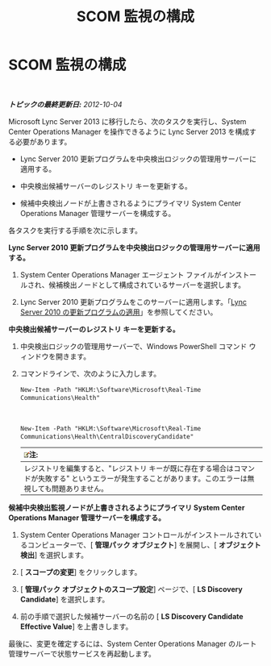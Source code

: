 ﻿---
title: SCOM 監視の構成
TOCTitle: SCOM 監視の構成
ms:assetid: 4003d225-2a33-448c-abd9-571750661140
ms:mtpsurl: https://technet.microsoft.com/ja-jp/library/JJ688033(v=OCS.15)
ms:contentKeyID: 49886928
ms.date: 05/19/2016
mtps_version: v=OCS.15
ms.translationtype: HT
---

# SCOM 監視の構成

 

_**トピックの最終更新日:** 2012-10-04_

Microsoft Lync Server 2013 に移行したら、次のタスクを実行し、System Center Operations Manager を操作できるように Lync Server 2013 を構成する必要があります。

  - Lync Server 2010 更新プログラムを中央検出ロジックの管理用サーバーに適用する。

  - 中央検出候補サーバーのレジストリ キーを更新する。

  - 候補中央検出ノードが上書きされるようにプライマリ System Center Operations Manager 管理サーバーを構成する。

各タスクを実行する手順を次に示します。

**Lync Server 2010 更新プログラムを中央検出ロジックの管理用サーバーに適用する。**

1.  System Center Operations Manager エージェント ファイルがインストールされ、候補検出ノードとして構成されているサーバーを選択します。

2.  Lync Server 2010 更新プログラムをこのサーバーに適用します。「[Lync Server 2010 の更新プログラムの適用](apply-lync-server-2010-updates.md)」を参照してください。

**中央検出候補サーバーのレジストリ キーを更新する。**

1.  中央検出ロジックの管理用サーバーで、Windows PowerShell コマンド ウィンドウを開きます。

2.  コマンドラインで、次のように入力します。
    
        New-Item -Path "HKLM:\Software\Microsoft\Real-Time Communications\Health"

       &nbsp;
    
        New-Item -Path "HKLM:\Software\Microsoft\Real-Time Communications\Health\CentralDiscoveryCandidate"
    
    <table>
    <thead>
    <tr class="header">
    <th><img src="images/Gg412781.note(OCS.15).gif" title="note" alt="note" />注:</th>
    </tr>
    </thead>
    <tbody>
    <tr class="odd">
    <td>レジストリを編集すると、&quot;レジストリ キーが既に存在する場合はコマンドが失敗する&quot; というエラーが発生することがあります。このエラーは無視しても問題ありません。</td>
    </tr>
    </tbody>
    </table>


**候補中央検出監視ノードが上書きされるようにプライマリ System Center Operations Manager 管理サーバーを構成する。**

1.  System Center Operations Manager コントロールがインストールされているコンピューターで、\[ **管理パック オブジェクト**\] を展開し、\[ **オブジェクト検出**\] を選択します。

2.  \[ **スコープの変更**\] をクリックします。

3.  \[ **管理パック オブジェクトのスコープ設定**\] ページで、\[ **LS Discovery Candidate**\] を選択します。

4.  前の手順で選択した候補サーバーの名前の \[ **LS Discovery Candidate Effective Value**\] を上書きします。

最後に、変更を確定するには、System Center Operations Manager のルート管理サーバーで状態サービスを再起動します。

